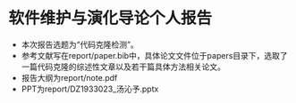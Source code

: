 # 软件维护与演化导论个人报告
- 本次报告选题为“代码克隆检测”。
- 参考文献写在report/paper.bib中，具体论文文件位于papers目录下，选取了一篇代码克隆的综述性文章以及若干篇具体方法相关论文。
- 报告大纲为report/note.pdf
- PPT为report/DZ1933023_汤沁予.pptx